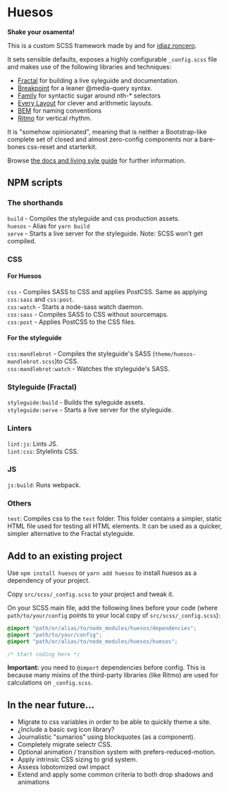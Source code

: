 # Huesos

__Shake your osamenta!__

This is a custom SCSS framework made by and for [idiaz.roncero](http://idiazroncero.com).

It sets sensible defaults, exposes a highly configurable `_config.scss` file and makes use of the following libraries and techniques:

- [Fractal](https://fractal.build) for building a live syleguide and documentation.
- [Breakpoint](http://breakpoint-sass.com/) for a leaner @media-query syntax.
- [Family](https://lukyvj.github.io/family.scss/) for syntactic sugar around nth-* selectors
- [Every Layout](https://every-layout.dev/) for clever and arithmetic layouts.
- [BEM](http://getbem.com/introduction/) for naming conventions
- [Ritmo](https://github.com/marzeelabs/ritmo) for vertical rhythm.

It is "somehow opinionated", meaning that is neither a Bootstrap-like complete set of closed and almost zero-config components nor a bare-bones css-reset and starterkit.

Browse [the docs and living syle guide](https://huesos.idiazroncero.com) for further information.

## NPM scripts

### The shorthands

`build` - Compiles the styleguide and css production assets.  
`huesos` - Alias for `yarn build`  
`serve` - Starts a live server for the styleguide. Note: SCSS won't get compiled.  

### CSS

#### For Huesos 
`css` - Compiles SASS to CSS and applies PostCSS. Same as applying `css:sass` and `css:post`.  
`css:watch` - Starts a node-sass watch daemon.  
`css:sass` - Compiles SASS to CSS without sourcemaps.  
`css:post` - Applies PostCSS to the CSS files.  

#### For the styleguide
`css:mandlebrot` - Compiles the styleguide's SASS (`theme/huesos-mandlebrot.scss`)to CSS.  
`css:mandlebrot:watch` - Watches the styleguide's SASS.

### Styleguide (Fractal)
`styleguide:build` - Builds the syleguide assets.  
`styleguide:serve` - Starts a live server for the styleguide.

### Linters
`lint:js`: Lints JS.  
`lint:css`: Stylelints CSS.

### JS
`js:build`: Runs webpack.

### Others
`test`: Compiles css to the `test` folder. This folder contains a simpler, static HTML file used for testing all HTML elements. It can be used as a quicker, simpler alternative to the Fractal styleguide.


## Add to an existing project

Use `npm install huesos` or `yarn add huesos` to install huesos as a dependency of your project.

Copy `src/scss/_config.scss` to your project and tweak it.

On your SCSS main file, add the following lines before your code (where `path/to/your/config` points to your local copy of `src/scss/_config.scss`):

````scss
@import "path/or/alias/to/node_modules/huesos/dependencies";
@import "path/to/your/config";
@import "path/or/alias/to/node_modules/huesos/huesos";

/* Start coding here */
````

__Important:__ you need to `@import` dependencies before config. This is because many mixins of the third-party libraries (like Ritmo) are used for calculations on `_config.scss`.

## In the near future...
- Migrate to css variables in order to be able to quickly theme a site.
- ¿Include a basic svg icon library?
- Journalistic "sumarios" using blockquotes (as a component).
- Completely migrate selectr CSS.
- Optional animation / transition system with prefers-reduced-motion.
- Apply intrinsic CSS sizing to grid system.
- Assess lobotomized owl impact
- Extend and apply some common criteria to both drop shadows and animations